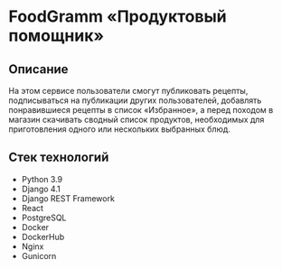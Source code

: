 FoodGramm «Продуктовый помощник»
=====

Описание
----------

На этом сервисе пользователи смогут публиковать рецепты, подписываться на публикации других пользователей, добавлять понравившиеся рецепты в список «Избранное», а перед походом в магазин скачивать сводный список продуктов, необходимых для приготовления одного или нескольких выбранных блюд.

Стек технологий
----------
* Python 3.9
* Django 4.1
* Django REST Framework
* React
* PostgreSQL
* Docker
* DockerHub
* Nginx
* Gunicorn

